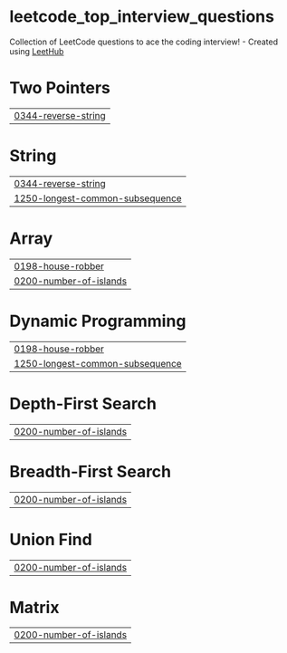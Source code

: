 # leetcode_top_interview_questions
Collection of LeetCode questions to ace the coding interview! - Created using [LeetHub](https://github.com/QasimWani/LeetHub)


# Two Pointers
|  |
| ------- |
| [0344-reverse-string](https://github.com/Xhreya11/leetcode_top_interview_questions/tree/master/0344-reverse-string) |
# String
|  |
| ------- |
| [0344-reverse-string](https://github.com/Xhreya11/leetcode_top_interview_questions/tree/master/0344-reverse-string) |
| [1250-longest-common-subsequence](https://github.com/Xhreya11/leetcode_top_interview_questions/tree/master/1250-longest-common-subsequence) |
# Array
|  |
| ------- |
| [0198-house-robber](https://github.com/Xhreya11/leetcode_top_interview_questions/tree/master/0198-house-robber) |
| [0200-number-of-islands](https://github.com/Xhreya11/leetcode_top_interview_questions/tree/master/0200-number-of-islands) |
# Dynamic Programming
|  |
| ------- |
| [0198-house-robber](https://github.com/Xhreya11/leetcode_top_interview_questions/tree/master/0198-house-robber) |
| [1250-longest-common-subsequence](https://github.com/Xhreya11/leetcode_top_interview_questions/tree/master/1250-longest-common-subsequence) |
# Depth-First Search
|  |
| ------- |
| [0200-number-of-islands](https://github.com/Xhreya11/leetcode_top_interview_questions/tree/master/0200-number-of-islands) |
# Breadth-First Search
|  |
| ------- |
| [0200-number-of-islands](https://github.com/Xhreya11/leetcode_top_interview_questions/tree/master/0200-number-of-islands) |
# Union Find
|  |
| ------- |
| [0200-number-of-islands](https://github.com/Xhreya11/leetcode_top_interview_questions/tree/master/0200-number-of-islands) |
# Matrix
|  |
| ------- |
| [0200-number-of-islands](https://github.com/Xhreya11/leetcode_top_interview_questions/tree/master/0200-number-of-islands) |
